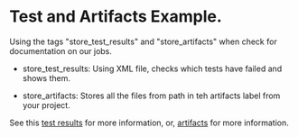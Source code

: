 # Test and Artifacts Example.
Using the tags "store_test_results" and "store_artifacts" when check for documentation on our jobs.

- store_test_results: Using XML file, checks which tests have failed and shows them.

- store_artifacts: Stores all the files from path in teh artifacts label from your project.

See this [test results](https://circleci.com/docs/2.0/collect-test-data/) for more information, or, [artifacts](https://circleci.com/docs/2.0/artifacts/) for more information.
